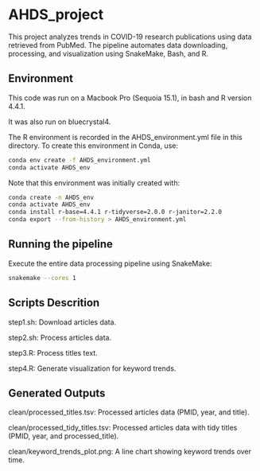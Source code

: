 # AHDS_project

This project analyzes trends in COVID-19 research publications using data retrieved from PubMed. The pipeline automates data downloading, processing, and visualization using SnakeMake, Bash, and R.

## **Environment**

This code was run on a Macbook Pro (Sequoia 15.1), in bash and R version 4.4.1.

It was also run on bluecrystal4.

The R environment is recorded in the AHDS_environment.yml file in this directory. To create this environment in Conda, use:

```bash
conda env create -f AHDS_environment.yml
conda activate AHDS_env
```

Note that this environment was initially created with:

```bash
conda create -n AHDS_env
conda activate AHDS_env
conda install r-base=4.4.1 r-tidyverse=2.0.0 r-janitor=2.2.0
conda export --from-history > AHDS_environment.yml
```

## **Running the pipeline**

Execute the entire data processing pipeline using SnakeMake:

```bash
snakemake --cores 1
```

## **Scripts Descrition**

step1.sh: Download articles data.

step2.sh: Process articles data.

step3.R: Process titles text.

step4.R: Generate visualization for keyword trends.

## **Generated Outputs**

clean/processed_titles.tsv: Processed articles data (PMID, year, and title).

clean/processed_tidy_titles.tsv: Processed articles data with tidy titles (PMID, year, and processed_title).

clean/keyword_trends_plot.png: A line chart showing keyword trends over time.



